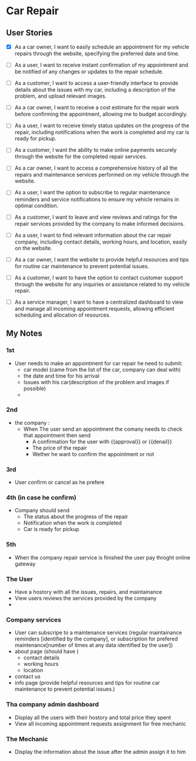 # Car Repair

## User Stories
- [X] As a car owner, I want to easily schedule an appointment for my vehicle repairs through the website, specifying the preferred date and time.
- [ ] As a user, I want to receive instant confirmation of my appointment and be notified of any changes or updates to the repair schedule.
- [ ] As a customer, I want to access a user-friendly interface to provide details about the issues with my car, including a description of the problem, and upload relevant images.
- [ ] As a car owner, I want to receive a cost estimate for the repair work before confirming the appointment, allowing me to budget accordingly.
- [ ] As a user, I want to receive timely status updates on the progress of the repair, including notifications when the work is completed and my car is ready for pickup.
- [ ] As a customer, I want the ability to make online payments securely through the website for the completed repair services.
- [ ] As a car owner, I want to access a comprehensive history of all the repairs and maintenance services performed on my vehicle through the website.
- [ ] As a user, I want the option to subscribe to regular maintenance reminders and service notifications to ensure my vehicle remains in optimal condition.
- [ ] As a customer, I want to leave and view reviews and ratings for the repair services provided by the company to make informed decisions.
- [ ]  As a user, I want to find relevant information about the car repair company, including contact details, working hours, and location, easily on the website.
- [ ]  As a car owner, I want the website to provide helpful resources and tips for routine car maintenance to prevent potential issues.
- [ ]  As a customer, I want to have the option to contact customer support through the website for any inquiries or assistance related to my vehicle repair.
- [ ]  As a service manager, I want to have a centralized dashboard to view and manage all incoming appointment requests, allowing efficient scheduling and allocation of resources.






## My Notes
### 1st 
- User needs to make an appointment for car repair he need to submit:
    - car model (came from the list of the car, company can deal with)
    - the date and time for his arrival
    - Issues with his car(description of the problem and images if possible)
    - 

### 2nd
- the company :
    - When The user send an appointment the comany needs to check that appointment then send 
        - A confirmation for the user with {{approval}} or {{denail}} 
        - The price of the repair
        - Wether he want to confirm the appointment or not

### 3rd
- User confirm or cancel as he prefere
  
### 4th (in case he confirm)
- Company should send 
    - The status about the progress of the repair
    - Notification when the work is completed
    - Car is ready for pickup

### 5th 
- When the company repair service is finished the user pay throght online gateway

### The User
- Have a hostory with all the issues, repairs, and maintainance
- View users reviews the services provided by the company
- 

### Company services 
- User can subscripe to a maintenance services (regular maintainance reminders [identified by the company], or subscription for prefered maintenance[number of times at any data identified by the user])
- about page (should have )
    - contact details
    - working hours
    - location
- contact us
- info page (provide helpful resources and tips for routine car maintenance to prevent potential issues.)

### Tha company admin dashboard 
- Display all the users with their hostory and total price they spent
- View all incoming appointment requests assignment for free mechanic

### The Mechanic
- Display the information about the issue after the admin assign it to him

